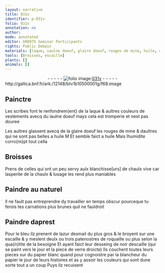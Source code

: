 ```yaml
---
layout: narrative
title: 031v
identifier: p-031v
folio: 031v
annotation: no
author:
mode: annotated
editor: GR8975 Seminar Participants
rights: Public Domain
materials: [laque, iaulne doeuf, glaire doeuf, rouges de mine, huile, chaulx vive, chaulx, azur desmail, roquaille, noir descaille, verre, papier blanc, papier]
tools: [Broisses, escaille]
plants: []
animals: []
---
```


<div class="folio" align="center">- - - - - <a href="http://gallica.bnf.fr/ark:/12148/btv1b10500001g/f68.image" target="_blank"><img src="https://cu-mkp.github.io/2017-workshop-edition/assets/photo-icon.png" alt="folio image: " style="display:inline-block; margin-bottom:-3px;"/>031v</a> - - - - - </div> http://gallica.bnf.fr/ark:/12148/btv1b10500001g/f68.image   

## <span class="pro">Painctre</span>

 
Les <span class="pro">scribes</span> font le renfondrem{ent} de la <span class="m">laque</span> & aultres couleurs de vestements avecq du <span class="m">iaulne doeuf</span> mays cela est tromperie et nest pas douree
 
Les aultres glassent avecq de la <span class="m">glaire doeuf</span> les <span class="m">rouges de mine</span> & daultres qui ne sont pas belles a <span class="m">huile</span> M Et semble faict a <span class="m">huile</span> Mais l<span class="env">humidite</span> corro{m}pt tout cella
    

## <span class="tl">Broisses</span>

 
Prens de celles qui ont un peu servy aulx <span class="pro">blanchisse[urs]</span> de <span class="m">chaulx vive</span> car lasperite de la <span class="m">chaulx</span> & lusage les rend plus maniables
    

## Paindre au naturel

 
Il ne fault pas entreprendre dy travailler en <span class="env">temps obscur</span> pourceque tu ferois tes carnations plus brunes quil ne fauldroit
    

## Paindre daprest 

 
Pour le bleu ilz prenent de l<span class="m">azur desmail</span> du plus gros & le broyent sur une <span class="tl">escaille</span> & y meslent deulx ou trois patenostres de <span class="m">roquaille</span> ou plus selon la qua{n}tite de la besoigne Et ayant faict leur desseing de <span class="m">noir descaille</span> (qui se paint vers le jour et la piece de <span class="m">verre</span> droicte) Ils couchent toutes leurs pieces sur du <span class="m">papier blanc</span> quand pour cognoistre par la blancheur du <span class="m">papier</span> le jour de leurs histoires et as y assoir les couleurs qui sont dune sorte tout a un coup Puys ilz recuisent
 